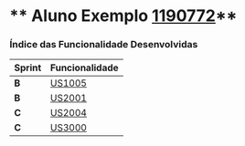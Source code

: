 ** Aluno Exemplo [1190772](./)** 
===============================


### Índice das Funcionalidade Desenvolvidas ###


| Sprint | Funcionalidade     |
|--------|--------------------|
| **B**  | [US1005](USDemo1) |
| **B**  | [US2001](USDemo2) |
| **C**  | [US2004](USDemo3) |
| **C**  | [US3000](USDemo4) |
